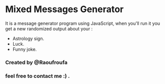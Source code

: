 # Mixed Messages Generator

It is a message generator program using JavaScript, when you'll run it you get a new randomized output about your :
+ Astrology sign.
+ Luck.
+ Funny joke.

### Created by @Raoufroufa 
### feel free to contact me :) .
